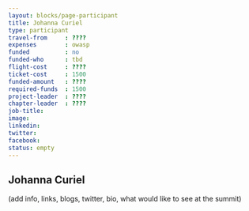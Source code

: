 ```yaml
---
layout: blocks/page-participant
title: Johanna Curiel
type: participant
travel-from     : ????
expenses        : owasp
funded          : no
funded-who      : tbd
flight-cost     : ????
ticket-cost     : 1500
funded-amount   : ????
required-funds  : 1500
project-leader  : ????
chapter-leader  : ????
job-title:
image: 
linkedin:
twitter:
facebook:
status: empty
---
```


## Johanna Curiel

(add info, links, blogs, twitter, bio, what would like to see at the summit)
